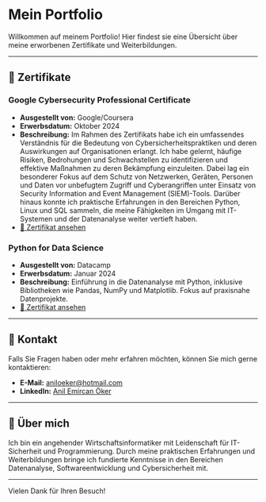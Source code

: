 # Mein Portfolio

Willkommen auf meinem Portfolio! Hier findest sie eine Übersicht über meine erworbenen Zertifikate und Weiterbildungen.  

---

## 📜 Zertifikate

### Google Cybersecurity Professional Certificate
- **Ausgestellt von:** Google/Coursera  
- **Erwerbsdatum:** Oktober 2024  
- **Beschreibung:** 
  Im Rahmen des Zertifikats habe ich ein umfassendes Verständnis für die Bedeutung von Cybersicherheitspraktiken und deren Auswirkungen auf Organisationen erlangt. Ich habe gelernt, häufige Risiken, Bedrohungen und Schwachstellen zu identifizieren und effektive Maßnahmen zu deren Bekämpfung einzuleiten. Dabei lag ein besonderer Fokus auf dem Schutz von Netzwerken, Geräten, Personen und Daten vor unbefugtem Zugriff und Cyberangriffen unter Einsatz von Security Information and Event Management (SIEM)-Tools. Darüber hinaus konnte ich praktische Erfahrungen in den Bereichen Python, Linux und SQL sammeln, die meine Fähigkeiten im Umgang mit IT-Systemen und der Datenanalyse weiter vertieft haben.  
- [📄 Zertifikat ansehen](https://github.com/Emircan1122/Portfolio/blob/main/Coursera%20Google%20Cybersecurity.pdf)



### Python for Data Science
- **Ausgestellt von:** Datacamp  
- **Erwerbsdatum:** Januar 2024  
- **Beschreibung:** 
  Einführung in die Datenanalyse mit Python, inklusive Bibliotheken wie Pandas, NumPy und Matplotlib. Fokus auf praxisnahe Datenprojekte.  
- [📄 Zertifikat ansehen](https://github.com/Emircan1122/Portfolio/blob/main/certificate%20Introduction%20to%20Python.pdf)

---

## 📧 Kontakt
Falls Sie Fragen haben oder mehr erfahren möchten, können Sie mich gerne kontaktieren:  
- **E-Mail:** [aniloeker@hotmail.com](mailto:aniloeker@hotmail.com)  
- **LinkedIn:** [Anil Emircan Öker](https://www.linkedin.com/in/anil-emircan-%C3%B6ker-a2878430a?utm_source=share&utm_campaign=share_via&utm_content=profile&utm_medium=ios_app)

---

## 🌟 Über mich
Ich bin ein angehender Wirtschaftsinformatiker mit Leidenschaft für IT-Sicherheit und Programmierung. Durch meine praktischen Erfahrungen und Weiterbildungen bringe ich fundierte Kenntnisse in den Bereichen Datenanalyse, Softwareentwicklung und Cybersicherheit mit.

---

Vielen Dank für Ihren Besuch!